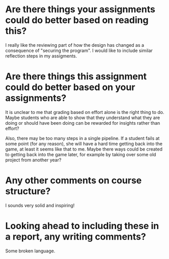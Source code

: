 # Are there things your assignments could do better based on reading this?

I really like the reviewing part of how the design has changed as
a consequence of "securing the program". I would like to include
similar reflection steps in my assigments.

# Are there things this assignment could do better based on your assignments?

It is unclear to me that grading based on effort alone is the
right thing to do. Maybe students who are able to show that they
understand what they are doing or should have been doing can be
rewarded for insights rather than effort? 

Also, there may be too many steps in a single pipeline. If a
student fails at some point (for any reason), she will have a hard
time getting back into the game, at least it seems like that to
me. Maybe there ways could be created to getting back into the
game later, for example by taking over some old project from
another year?

# Any other comments on course structure?

I sounds very solid and inspiring!

# Looking ahead to including these in a report, any writing comments?

Some broken language. 